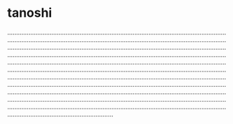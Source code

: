 # tanoshi

................................................................................................................................................................................................................................................................................................................................................................................................................................................................................................................................................................................................................................................................................................................................................................................................................................................................................................................................................................................................................................................................................................................................................................................................................................................................................................................................................................................................................................................................................